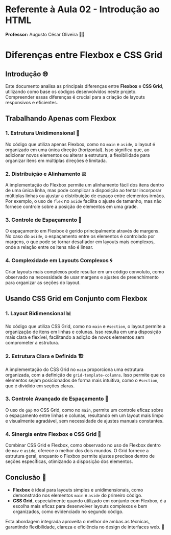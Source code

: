# Referente à Aula 02 - Introdução ao HTML
**Professor:** Augusto César Oliveira 👨‍🏫

# Diferenças entre Flexbox e CSS Grid

## Introdução 🌐

Este documento analisa as principais diferenças entre **Flexbox** e **CSS Grid**, utilizando como base os códigos desenvolvidos neste projeto. Compreender essas diferenças é crucial para a criação de layouts responsivos e eficientes.

## Trabalhando Apenas com Flexbox

### 1. Estrutura Unidimensional 📏
No código que utiliza apenas Flexbox, como no `main` e `aside`, o layout é organizado em uma única direção (horizontal). Isso significa que, ao adicionar novos elementos ou alterar a estrutura, a flexibilidade para organizar itens em múltiplas direções é limitada.

### 2. Distribuição e Alinhamento ⚖️
A implementação do Flexbox permite um alinhamento fácil dos itens dentro de uma única linha, mas pode complicar a disposição ao tentar incorporar múltiplas linhas ou ajustar a distribuição de espaço entre elementos irmãos. Por exemplo, o uso de `flex` no `aside` facilita o ajuste de tamanho, mas não fornece controle sobre a posição de elementos em uma grade.

### 3. Controle de Espaçamento 📐
O espaçamento em Flexbox é gerido principalmente através de margens. No caso do `aside`, o espaçamento entre os elementos é controlado por margens, o que pode se tornar desafiador em layouts mais complexos, onde a relação entre os itens não é linear.

### 4. Complexidade em Layouts Complexos 🌀
Criar layouts mais complexos pode resultar em um código convoluto, como observado na necessidade de usar margens e ajustes de preenchimento para organizar as seções do layout.

## Usando CSS Grid em Conjunto com Flexbox

### 1. Layout Bidimensional 📊
No código que utiliza CSS Grid, como no `main` e `#section`, o layout permite a organização de itens em linhas e colunas. Isso resulta em uma disposição mais clara e flexível, facilitando a adição de novos elementos sem comprometer a estrutura.

### 2. Estrutura Clara e Definida 🏗️
A implementação do CSS Grid no `main` proporciona uma estrutura organizada, com a definição de `grid-template-columns`. Isso permite que os elementos sejam posicionados de forma mais intuitiva, como o `#section`, que é dividido em seções claras.

### 3. Controle Avançado de Espaçamento 📏
O uso de `gap` no CSS Grid, como no `main`, permite um controle eficaz sobre o espaçamento entre linhas e colunas, resultando em um layout mais limpo e visualmente agradável, sem necessidade de ajustes manuais constantes.

### 4. Sinergia entre Flexbox e CSS Grid 🤝
Combinar CSS Grid e Flexbox, como observado no uso de Flexbox dentro de `nav` e `aside`, oferece o melhor dos dois mundos. O Grid fornece a estrutura geral, enquanto o Flexbox permite ajustes precisos dentro de seções específicas, otimizando a disposição dos elementos.

## Conclusão 📝

- **Flexbox** é ideal para layouts simples e unidimensionais, como demonstrado nos elementos `main` e `aside` do primeiro código.
- **CSS Grid**, especialmente quando utilizado em conjunto com Flexbox, é a escolha mais eficaz para desenvolver layouts complexos e bem organizados, como evidenciado no segundo código.

Esta abordagem integrada aproveita o melhor de ambas as técnicas, garantindo flexibilidade, clareza e eficiência no design de interfaces web. 🌟

